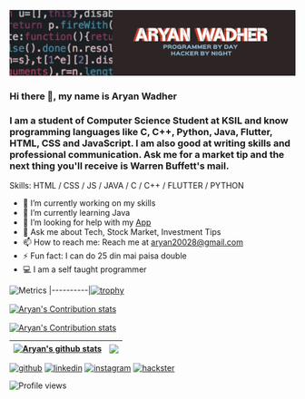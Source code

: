 ![💻 Computer Science Student at KSIL | 🙌🏻 Aspiring Contributor | 👨🏻‍💻 Tech Enthusiast](https://github.com/hacker20028/hacker20028/blob/main/bfg.png)

### Hi there 👋, my name is Aryan Wadher
### I am a student of Computer Science Student at KSIL and know programming languages like C, C++, Python, Java, Flutter, HTML, CSS and JavaScript. I am also good at writing skills and professional communication. Ask me for a market tip and the next thing you'll receive is Warren Buffett's mail.

Skills: HTML / CSS / JS / JAVA / C / C++ / FLUTTER / PYTHON

- 🔭 I’m currently working on my skills 
- 🌱 I’m currently learning Java 
- 🤔 I’m looking for help with my [App](https://github.com/hacker20028/connect-update1) 
- 💬 Ask me about Tech, Stock Market, Investment Tips 
- 📫 How to reach me: Reach me at aryan20028@gmail.com 
- ⚡ Fun fact: I can do 25 din mai paisa double 
- 💻 I am a self taught programmer

 ![Metrics](https://metrics.lecoq.io/hacker20028?template=classic&isocalendar=1&base.indepth=false&base.hireable=false&isocalendar.duration=half-year&config.timezone=Asia%2FCalcutta) |----------|[![trophy](https://github-profile-trophy.vercel.app/?username=hacker20028&theme=matrix&no-bg=false&no-frame=false&row=4&column=2)](https://github.com/ryo-ma/github-profile-trophy)

 <a href="https://github.com/hacker20028"><img align="center" src="https://activity-graph.herokuapp.com/graph?username=hacker20028&theme=chartreuse-dark" alt="Aryan's Contribution stats" /></a>

 <a href="https://github.com/hacker20028"><img align="center" src="https://github-readme-streak-stats.herokuapp.com/?user=hacker20028&theme=highcontrast" alt="Aryan's Contribution stats" /></a>

| <a href="https://github.com/anuraghazra/github-readme-stats"><img align="center" src="https://github-readme-stats.vercel.app/api?username=hacker20028&show_icons=true&include_all_commits=true&theme=highcontrast&hide_border=true" alt="Aryan's github stats" /></a> | <a href="https://github.com/anuraghazra/github-readme-stats"><img align="center" src="https://github-readme-stats.vercel.app/api/top-langs/?username=hacker20028&layout=compact&theme=highcontrast&hide_border=true" /></a> |
| ------------- | ------------- |
 


[<img src='https://cdn.jsdelivr.net/npm/simple-icons@3.0.1/icons/github.svg' alt='github' height='40'>](https://github.com/hacker20028)  [<img src='https://cdn.jsdelivr.net/npm/simple-icons@3.0.1/icons/linkedin.svg' alt='linkedin' height='40'>](https://www.linkedin.com/in/Aryan-Wadher/)  [<img src='https://cdn.jsdelivr.net/npm/simple-icons@3.0.1/icons/instagram.svg' alt='instagram' height='40'>](https://www.instagram.com/aryan21213121211/)  [<img src='https://cdn.jsdelivr.net/npm/simple-icons@3.0.1/icons/hackster.svg' alt='hackster' height='40'>](https://hackadora.com)  


![Profile views](https://gpvc.arturio.dev/hacker20028)  
